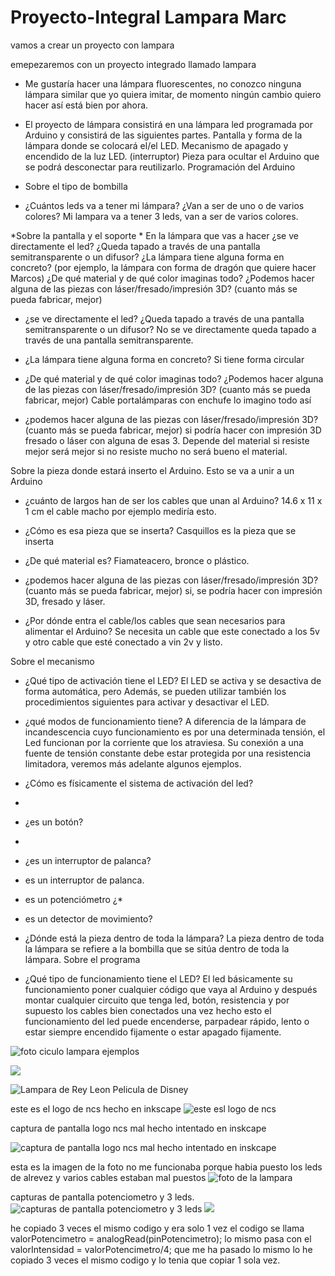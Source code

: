 # Proyecto-Integral Lampara Marc
vamos a crear un proyecto con lampara 

emepezaremos con un proyecto integrado llamado lampara  

* Me gustaría hacer una lámpara fluorescentes, no conozco ninguna lámpara similar que yo quiera imitar, de momento ningún cambio quiero hacer así está bien por ahora.

* El proyecto de lámpara consistirá en una lámpara led programada por Arduino y consistirá de las siguientes partes.
Pantalla y forma de la lámpara donde se colocará el/el LED.
Mecanismo de apagado y encendido de la luz LED. (interruptor)
Pieza para ocultar el Arduino que se podrá desconectar para reutilizarlo.
Programación del Arduino

* Sobre el tipo de bombilla
* ¿Cuántos leds va a tener mi lámpara? ¿Van a ser de uno o de varios colores? Mi lampara va a tener 3 leds, van a ser de varios colores.

*Sobre la pantalla y el soporte
*
En la lámpara que vas a hacer ¿se ve directamente el led? ¿Queda tapado a través de una pantalla semitransparente o un difusor?
¿La lámpara tiene alguna forma en concreto? (por ejemplo, la lámpara con forma de dragón que quiere hacer Marcos)
¿De qué material y de qué color imaginas todo? ¿Podemos hacer alguna de las piezas con láser/fresado/impresión 3D? (cuanto más se pueda fabricar, mejor)

* ¿se ve directamente el led? ¿Queda tapado a través de una pantalla semitransparente o un difusor? No se ve directamente queda tapado a través de una pantalla semitransparente.
* ¿La lámpara tiene alguna forma en concreto? Si tiene forma circular
* ¿De qué material y de qué color imaginas todo? ¿Podemos hacer alguna de las piezas con láser/fresado/impresión 3D? (cuanto más se pueda fabricar, mejor)
Cable portalámparas con enchufe lo imagino todo así

* ¿podemos hacer alguna de las piezas con láser/fresado/impresión 3D? (cuanto más se pueda fabricar, mejor)
si podría hacer con impresión 3D fresado o láser con alguna de esas 3. Depende del material si resiste mejor será mejor si no resiste mucho no será bueno el material.

Sobre la pieza donde estará inserto el Arduino.
Esto se va a unir a un Arduino
* ¿cuánto de largos han de ser los cables que unan al Arduino?
14.6 x 11 x 1 cm el cable macho por ejemplo mediría esto.

* ¿Cómo es esa pieza que se inserta? Casquillos es la pieza que se inserta

* ¿De qué material es? Fiamateacero, bronce o plástico.

* ¿podemos hacer alguna de las piezas con láser/fresado/impresión 3D? (cuanto más se pueda fabricar, mejor)
si, se podría hacer con impresión 3D, fresado y láser.

* ¿Por dónde entra el cable/los cables que sean necesarios para alimentar el Arduino? Se necesita un cable que este conectado a los 5v  y otro cable que esté conectado a vin 2v  y listo.

Sobre el mecanismo
* ¿Qué tipo de activación tiene el LED?
El LED se activa y se desactiva de forma automática, pero Además, se pueden utilizar también los procedimientos siguientes para activar y desactivar el LED.

* ¿qué modos de funcionamiento tiene?
A diferencia de la lámpara de incandescencia cuyo funcionamiento es por una determinada tensión, el Led funcionan por la corriente que los atraviesa. Su conexión a una fuente de tensión constante debe estar protegida por una resistencia limitadora, veremos más adelante algunos ejemplos.

* ¿Cómo es físicamente el sistema de activación del led?
*
* ¿es un botón?
*
* ¿es un interruptor de palanca?
* es un interruptor de palanca.
* es un potenciómetro ¿*
* es un detector de movimiento?

* ¿Dónde está la pieza dentro de toda la lámpara? La pieza dentro de toda la lámpara se refiere a la bombilla que se sitúa dentro de toda la lámpara.
Sobre el programa

* ¿Qué tipo de funcionamiento tiene el LED? El led básicamente su funcionamiento poner cualquier código que vaya al Arduino y después montar cualquier circuito que tenga led, botón, resistencia y por supuesto los cables bien conectados una vez hecho esto el funcionamiento del led puede encenderse, parpadear rápido, lento o estar siempre encendido fijamente o estar apagado fijamente.

![foto ciculo lampara ejemplos](https://github.com/marc125678/Proyecto-Lampara/blob/main/circulo%20lampara%20.png)

![](https://github.com/marc125678/Proyecto-Lampara/blob/main/lampara%20en%20negra%20y%20blanca.jpg)

![Lampara de Rey Leon Pelicula de Disney](https://github.com/marc125678/Proyecto-Lampara/blob/main/rey%20leon%20disney%20.jpg)

   este es el logo de ncs hecho en inkscape
![este esl logo de ncs](https://raw.githubusercontent.com/marc125678/Proyecto-Lampara/main/Captura%20de%20pantalla%20de%202021-04-29%2012-39-04.png)

captura de pantalla logo ncs mal hecho intentado en inskcape

![captura de pantalla logo ncs mal hecho intentado en inskcape](https://raw.githubusercontent.com/marc125678/Proyecto-Lampara/main/Captura%20de%20pantalla%20de%202021-04-29%2010-29-16.png)

esta es la imagen de la foto no me funcionaba porque habia puesto los leds de alrevez y varios cables estaban mal puestos
![foto de la lampara](https://raw.githubusercontent.com/marc125678/Proyecto-Lampara/main/IMG_20210430_095948.jpg)

capturas de pantalla potenciometro y 3 leds.
![capturas de pantalla potenciometro y 3 leds](https://raw.githubusercontent.com/marc125678/Proyecto-Lampara/main/Captura%20de%20pantalla%20de%202021-04-30%2012-59-18.png)
![](https://raw.githubusercontent.com/marc125678/Proyecto-Lampara/main/Captura%20de%20pantalla%20de%202021-04-30%2012-59-12.png)

he copiado 3 veces el mismo codigo y era solo 1 vez el codigo se llama valorPotencimetro = analogRead(pinPotencimetro); lo mismo pasa con el valorIntensidad = valorPotencimetro/4; que me ha pasado lo mismo lo he copiado 3 veces el mismo codigo y lo tenia que copiar 1 sola vez.
